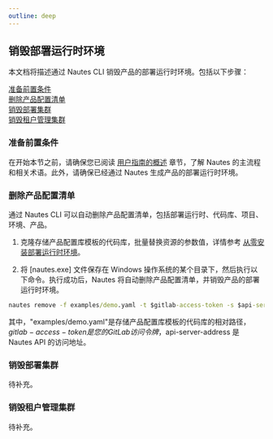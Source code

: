```yaml
---
outline: deep
---
```

## 销毁部署运行时环境
本文档将描述通过 Nautes CLI 销毁产品的部署运行时环境。包括以下步骤：  

[准备前置条件](#准备前置条件)  
[删除产品配置清单](#删除产品配置清单)  
[销毁部署集群](#销毁部署集群)  
[销毁租户管理集群](#销毁租户管理集群)  


### 准备前置条件
在开始本节之前，请确保您已阅读 [用户指南的概述](https://liujunhong5891.github.io/docs/guide/user-guide/user-guide-00.html) 章节，了解 Nautes 的主流程和相关术语。此外，请确保已经通过 Nautes 生成产品的部署运行时环境。

### 删除产品配置清单
通过 Nautes CLI 可以自动删除产品配置清单，包括部署运行时、代码库、项目、环境、产品。

1. 克隆存储产品配置库模板的代码库，批量替换资源的参数值，详情参考 [从零安装部署运行时环境](https://liujunhong5891.github.io/docs/guide/user-guide/quickstart-01.html)。

2. 将 [nautes.exe] 文件保存在 Windows 操作系统的某个目录下，然后执行以下命令。执行成功后，Nautes 将自动删除产品配置清单，并销毁产品的部署运行时环境。
```cmd
nautes remove -f examples/demo.yaml -t $gitlab-access-token -s $api-server-address
```
其中，"examples/demo.yaml"是存储产品配置库模板的代码库的相对路径，$gitlab-access-token 是您的 GitLab 访问令牌，$api-server-address 是 Nautes API 的访问地址。

### 销毁部署集群
待补充。

### 销毁租户管理集群
待补充。